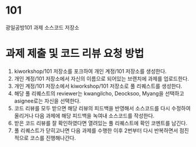 # 101
광일공방101 과제 소스코드 저장소

# 과제 제출 및 코드 리뷰 요청 방법
1. kiworkshop/101 저장소를 포크하여 개인 계정/101 저장소를 생성한다.
2. 개인 계정/101 저장소에서 자신의 이름으로 되어있는 브랜치에 과제를 업로드한다.
3. 개인 계정/101 저장소에서 kiworkshop/101 저장소로 풀 리퀘스트를 생성한다.
4. 해당 풀 리퀘스트의 reviewer는 kwangilcho, Deocksoo, Myang을 선택하고 asignee로는 자신을 선택한다.
5. 코드 리뷰를 모두 받으면 해당 리뷰의 피드백을 반영해서 소스코드를 다시 수정하여 올리거나 다음 과제에 해당 피드백을 녹여내 소스코드를 작성한다.
6. 받은 코드 리뷰를 잘 확인하였다면 열려있는 풀 리퀘스트에 확인 코멘트를 남긴다.
7. 풀 리퀘스트가 닫히고나면 다음 과제를 수행한 이후 2번부터 다시 반복하면서 점진적으로 코스를 진행해나간다.
